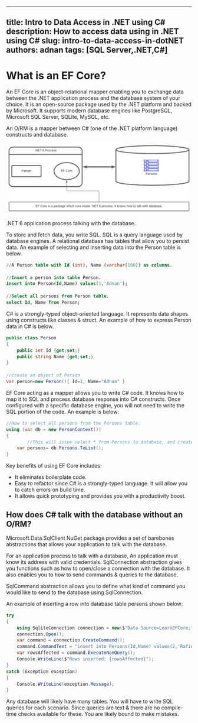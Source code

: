 
---
title: Intro to Data Access in .NET using C#
description: How to access data using in .NET using C#
slug: intro-to-data-access-in-dotNET
authors: adnan
tags: [SQL Server,.NET,C#]
---

# What is an EF Core?

An EF Core is an object-relational mapper enabling you to exchange data between the .NET application process and the database system of your choice. It is an open-source package used by the .NET platform and backed by Microsoft. It supports modern database engines like PostgreSQL, Microsoft SQL Server, SQLite, MySQL, etc.

An O/RM is a mapper between C# (one of the .NET platform language) constructs and database.

![.NET 6 application process talking with the database.](./NET_6_Process_Talking_with_Database.svg)

<!--truncate-->

.NET 6 application process talking with the database.

To store and fetch data, you write SQL. SQL is a query language used by database engines. A relational database has tables that allow you to persist data. An example of selecting and inserting data into the Person table is below.

```sql
//A Person table with Id (int), Name (varchar(100)) as columns.

//Insert a person into table Person.
insert into Person(Id,Name) values(1,'Adnan');

//Select all persons from Person table.
select Id, Name from Person;
```

C# is a strongly-typed object-oriented language. It represents data shapes using constructs like classes & struct. An example of how to express Person data in C# is below.

```csharp
public class Person 
{
	public int Id {get;set;}
	public string Name {get;set;}
}

//create an object of Person
var person=new Person(){ Id=1, Name="Adnan" }
```

EF Core acting as a mapper allows you to write C# code. It knows how to map it to SQL and process database response into C# constructs. Once configured with a specific database engine, you will not need to write the SQL portion of the code. An example is below:

```csharp
//How to select all persons from the Persons table.
using (var db = new PersonContext())
{
		//This will issue select * from Persons to database, and create list of persons
    var persons= db.Persons.ToList();
}
```

Key benefits of using EF Core includes:

- It eliminates boilerplate code.
- Easy to refactor since C# is a strongly-typed language. It will allow you to catch errors on build time.
- It allows quick prototyping and provides you with a productivity boost.

## How does C# talk with the database without an O/RM?

Microsoft.Data.SqlClient NuGet package provides a set of barebones abstractions that allows your application to talk with the database.

For an application process to talk with a database, An application must know its address with valid credentials. SqlConnection abstraction gives you functions such as how to open/close a connection with the database. It also enables you to how to send commands & queries to the database.

SqlCommand abstraction allows you to define what kind of command you would like to send to the database using SqlConnection.

An example of inserting a row into database table persons shown below:

```csharp
try
{
    using SqliteConnection connection = new($"Data Source=LearnEFCore;");
    connection.Open();
    var command = connection.CreateCommand();
    command.CommandText = "insert into Persons(Id,Name) values(2,'Rafiq')";
    var rowsAffected = command.ExecuteNonQuery();
    Console.WriteLine($"Rows inserted: {rowsAffected}");
}
catch (Exception exception)
{
    Console.WriteLine(exception.Message);
}
```

Any database will likely have many tables. You will have to write SQL queries for each scenario. Since queries are text & there are no compile-time checks available for these. You are likely bound to make mistakes.
